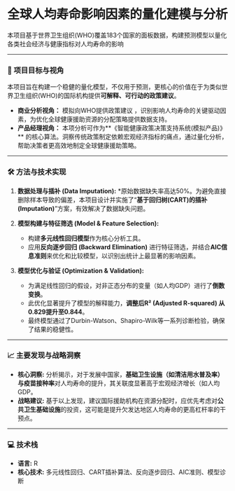 # 全球人均寿命影响因素的量化建模与分析

 本项目基于世界卫生组织(WHO)覆盖183个国家的面板数据，构建预测模型以量化各类社会经济与健康指标对人均寿命的影响 

---

### 🎯 项目目标与视角

本项目旨在构建一个稳健的量化模型，不仅用于预测，更核心的价值在于为类似世界卫生组织(WHO)的国际机构提供**可解释、可行动的政策建议**。

*  **商业分析视角：** 模拟向WHO提供政策建议 ，识别影响人均寿命的关键驱动因素，为优化全球健康援助资源的分配策略提供数据支持。
*  **产品经理视角：** 本项分析可作为**《智能健康政策决策支持系统(模拟产品)》** 的核心算法。洞察传统政策制定依赖宏观经济指标的痛点，通过量化分析，帮助决策者更高效地制定全球健康援助策略。

---

### 🛠️ 方法与技术实现

1.  **数据处理与插补 (Data Imputation):**
    *原始数据缺失率高达50%。为避免直接删除样本导致的偏差，本项目设计并实施了“**基于回归树(CART)的插补(Imputation)**”方案，有效解决了数据缺失问题。

2.  **模型构建与特征筛选 (Model & Feature Selection):**
    * 构建**多元线性回归模型**作为核心分析工具。
    * 应用**反向逐步回归 (Backward Elimination)** 进行特征筛选，并结合**AIC信息准则**来优化和比较模型，以识别出统计上最显著的影响因素。

3.  **模型优化与验证 (Optimization & Validation):**
    * 为满足线性回归的假设，对非正态分布的变量（如人均GDP）进行了**倒数变换**。
    * 此优化显著提升了模型的解释能力，**调整后R² (Adjusted R-squared) 从0.829提升至0.844**。
    * 最终模型通过了Durbin-Watson、Shapiro-Wilk等一系列诊断检验，确保了结果的稳健性。

---

### 📈 主要发现与战略洞察

* **核心洞察:** 分析揭示，对于发展中国家，**基础卫生设施（如清洁用水普及率）与疫苗接种率**对人均寿命的提升，其关联度显著高于宏观经济增长（如人均GDP。
* **战略建议:** 基于以上发现，建议国际援助机构在资源分配时，应优先考虑对**公共卫生基础设施**的投资，这可能是提升欠发达地区人均寿命的更高杠杆率的干预点。

---

### 💻 技术栈

* **语言:** R
* **核心技术:** 多元线性回归、CART插补算法、反向逐步回归、AIC准则、模型诊断
